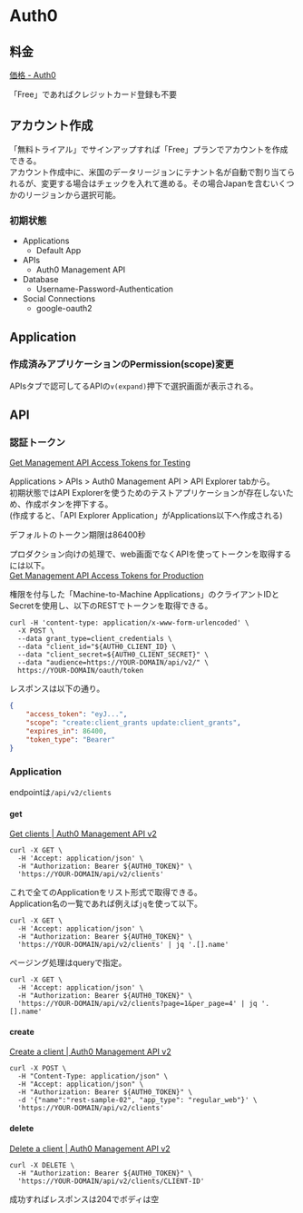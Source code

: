 # Auth0

## 料金

[価格 - Auth0](https://auth0.com/jp/pricing)

「Free」であればクレジットカード登録も不要

## アカウント作成

「無料トライアル」でサインアップすれば「Free」プランでアカウントを作成できる。  
アカウント作成中に、米国のデータリージョンにテナント名が自動で割り当てられるが、変更する場合はチェックを入れて進める。その場合Japanを含むいくつかのリージョンから選択可能。

### 初期状態

- Applications
    - Default App
- APIs
    - Auth0 Management API
- Database
    - Username-Password-Authentication
- Social Connections
    - google-oauth2

## Application

### 作成済みアプリケーションのPermission(scope)変更

APIsタブで認可してるAPIの`∨(expand)`押下で選択画面が表示される。

## API

### 認証トークン

[Get Management API Access Tokens for Testing](https://auth0.com/docs/secure/tokens/access-tokens/management-api-access-tokens/get-management-api-access-tokens-for-testing)

Applications > APIs > Auth0 Management API > API Explorer tabから。  
初期状態ではAPI Explorerを使うためのテストアプリケーションが存在しないため、作成ボタンを押下する。  
(作成すると、「API Explorer Application」がApplications以下へ作成される)

デフォルトのトークン期限は86400秒

プロダクション向けの処理で、web画面でなくAPIを使ってトークンを取得するには以下。  
[Get Management API Access Tokens for Production](https://auth0.com/docs/secure/tokens/access-tokens/management-api-access-tokens/get-management-api-access-tokens-for-production)

権限を付与した「Machine-to-Machine Applications」のクライアントIDとSecretを使用し、以下のRESTでトークンを取得できる。

```command
curl -H 'content-type: application/x-www-form-urlencoded' \
  -X POST \
  --data grant_type=client_credentials \
  --data "client_id="${AUTH0_CLIENT_ID} \
  --data "client_secret=${AUTH0_CLIENT_SECRET}" \
  --data "audience=https://YOUR-DOMAIN/api/v2/" \
  https://YOUR-DOMAIN/oauth/token
```

レスポンスは以下の通り。

```json
{
    "access_token": "eyJ...",
    "scope": "create:client_grants update:client_grants",
    "expires_in": 86400,
    "token_type": "Bearer"
}
```

### Application

endpointは`/api/v2/clients`

#### get

[Get clients | Auth0 Management API v2](https://auth0.com/docs/api/management/v2/clients/get-clients)

```console
curl -X GET \
  -H 'Accept: application/json' \
  -H "Authorization: Bearer ${AUTH0_TOKEN}" \
  'https://YOUR-DOMAIN/api/v2/clients'
```

これで全てのApplicationをリスト形式で取得できる。  
Application名の一覧であれば例えば`jq`を使って以下。

```console
curl -X GET \
  -H 'Accept: application/json' \
  -H "Authorization: Bearer ${AUTH0_TOKEN}" \
  'https://YOUR-DOMAIN/api/v2/clients' | jq '.[].name'
```

ページング処理はqueryで指定。

```console
curl -X GET \
  -H 'Accept: application/json' \
  -H "Authorization: Bearer ${AUTH0_TOKEN}" \
  'https://YOUR-DOMAIN/api/v2/clients?page=1&per_page=4' | jq '.[].name'
```

#### create

[Create a client | Auth0 Management API v2](https://auth0.com/docs/api/management/v2/clients/post-clients)

```command
curl -X POST \
  -H "Content-Type: application/json" \
  -H "Accept: application/json" \
  -H "Authorization: Bearer ${AUTH0_TOKEN}" \
  -d '{"name":"rest-sample-02", "app_type": "regular_web"}' \
  'https://YOUR-DOMAIN/api/v2/clients'
```

#### delete

[Delete a client | Auth0 Management API v2](https://auth0.com/docs/api/management/v2/clients/delete-clients-by-id)

```command
curl -X DELETE \
  -H "Authorization: Bearer ${AUTH0_TOKEN}" \
  'https://YOUR-DOMAIN/api/v2/clients/CLIENT-ID'
```

成功すればレスポンスは204でボディは空
